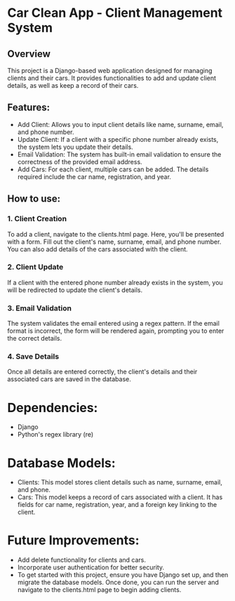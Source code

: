 # Car Clean App - Client Management System

## Overview 

This project is a Django-based web application designed for managing clients and their cars. It provides functionalities to add and update client details, as well as keep a record of their cars.

## Features:

* Add Client: Allows you to input client details like name, surname, email, and phone number.
* Update Client: If a client with a specific phone number already exists, the system lets you update their details.
* Email Validation: The system has built-in email validation to ensure the correctness of the provided email address.
* Add Cars: For each client, multiple cars can be added. The details required include the car name, registration, and year.

## How to use:

### 1. Client Creation
To add a client, navigate to the clients.html page. Here, you'll be presented with a form. Fill out the client's name, surname, email, and phone number. You can also add details of the cars associated with the client.

### 2. Client Update
If a client with the entered phone number already exists in the system, you will be redirected to update the client's details.

### 3. Email Validation
The system validates the email entered using a regex pattern. If the email format is incorrect, the form will be rendered again, prompting you to enter the correct details.

### 4. Save Details
Once all details are entered correctly, the client's details and their associated cars are saved in the database.

# Dependencies:

* Django
* Python's regex library (re)

# Database Models:

- Clients: This model stores client details such as name, surname, email, and phone.
- Cars: This model keeps a record of cars associated with a client. It has fields for car name, registration, year, and a foreign key linking to the client.

# Future Improvements:
- Add delete functionality for clients and cars.
- Incorporate user authentication for better security.
- To get started with this project, ensure you have Django set up, and then migrate the database models. Once done, you can run the server and navigate to the clients.html page to begin adding clients.
